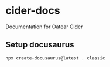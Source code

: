 # cider-docs
Documentation for Oatear Cider

## Setup docusaurus
`npx create-docusaurus@latest . classic`

